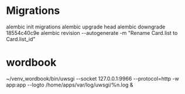 # Migrations
alembic init migrations
alembic upgrade head
alembic downgrade 18554c40c9e
alembic revision --autogenerate -m "Rename Card.list to Card.list_id"

# wordbook
~/venv_wordbook/bin/uwsgi --socket 127.0.0.1:9966 --protocol=http -w app:app --logto /home/apps/var/log/uwsgi/%n.log &
